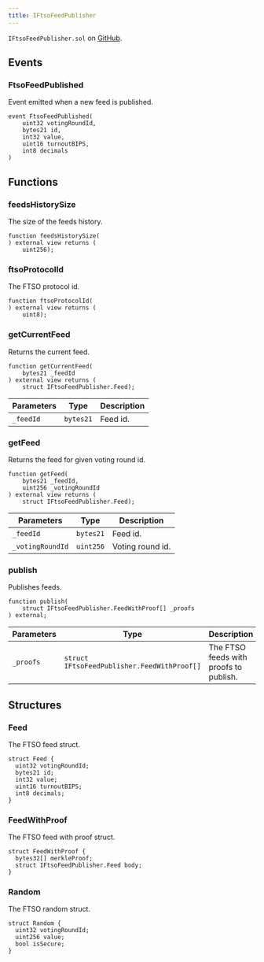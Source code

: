 ```yaml
---
title: IFtsoFeedPublisher
---
```


<!-- This is an autogenerated file. Do not edit! -->

`IFtsoFeedPublisher.sol` on [GitHub](https://github.com/flare-foundation/flare-smart-contracts-v2/blob/main/contracts/userInterfaces/IFtsoFeedPublisher.sol).

## Events

### FtsoFeedPublished

Event emitted when a new feed is published.

```solidity
event FtsoFeedPublished(
    uint32 votingRoundId,
    bytes21 id,
    int32 value,
    uint16 turnoutBIPS,
    int8 decimals
)
```

## Functions

### feedsHistorySize

The size of the feeds history.

```solidity
function feedsHistorySize(
) external view returns (
    uint256);
```

### ftsoProtocolId

The FTSO protocol id.

```solidity
function ftsoProtocolId(
) external view returns (
    uint8);
```

### getCurrentFeed

Returns the current feed.

```solidity
function getCurrentFeed(
    bytes21 _feedId
) external view returns (
    struct IFtsoFeedPublisher.Feed);
```

| Parameters | Type      | Description |
| ---------- | --------- | ----------- |
| `_feedId`  | `bytes21` | Feed id.    |

### getFeed

Returns the feed for given voting round id.

```solidity
function getFeed(
    bytes21 _feedId,
    uint256 _votingRoundId
) external view returns (
    struct IFtsoFeedPublisher.Feed);
```

| Parameters       | Type      | Description      |
| ---------------- | --------- | ---------------- |
| `_feedId`        | `bytes21` | Feed id.         |
| `_votingRoundId` | `uint256` | Voting round id. |

### publish

Publishes feeds.

```solidity
function publish(
    struct IFtsoFeedPublisher.FeedWithProof[] _proofs
) external;
```

| Parameters | Type                                        | Description                            |
| ---------- | ------------------------------------------- | -------------------------------------- |
| `_proofs`  | `struct IFtsoFeedPublisher.FeedWithProof[]` | The FTSO feeds with proofs to publish. |

## Structures

### Feed

The FTSO feed struct.

```solidity
struct Feed {
  uint32 votingRoundId;
  bytes21 id;
  int32 value;
  uint16 turnoutBIPS;
  int8 decimals;
}
```

### FeedWithProof

The FTSO feed with proof struct.

```solidity
struct FeedWithProof {
  bytes32[] merkleProof;
  struct IFtsoFeedPublisher.Feed body;
}
```

### Random

The FTSO random struct.

```solidity
struct Random {
  uint32 votingRoundId;
  uint256 value;
  bool isSecure;
}
```
